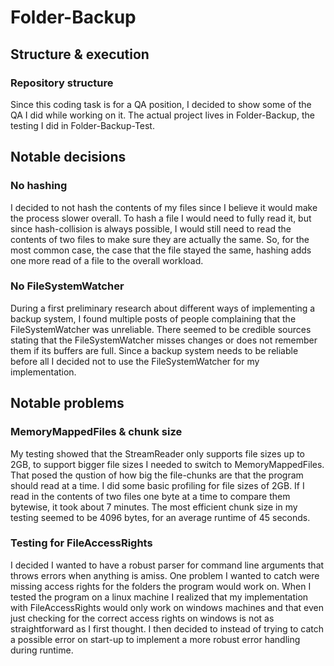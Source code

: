 # Folder-Backup
## Structure & execution
### Repository structure
Since this coding task is for a QA position, I decided to show some of the QA I did while working on it. The actual project lives in Folder-Backup, the testing I did in Folder-Backup-Test. 
## Notable decisions
### No hashing
I decided to not hash the contents of my files since I believe it would make the process slower overall. To hash a file I would need to fully read it, but since hash-collision is always possible, I would still need to read the contents of two files to make sure they are actually the same. So, for the most common case, the case that the file stayed the same, hashing adds one more read of a file to the overall workload.   
### No FileSystemWatcher
During a first preliminary research about different ways of implementing a backup system, I found multiple posts of people complaining that the FileSystemWatcher was unreliable. There seemed to be credible sources stating that the FileSystemWatcher misses changes or does not remember them if its buffers are full. Since a backup system needs to be reliable before all I decided not to use the FileSystemWatcher for my implementation.  
## Notable problems
### MemoryMappedFiles & chunk size
My testing showed that the StreamReader only supports file sizes up to 2GB, to support bigger file sizes I needed to switch to MemoryMappedFiles. That posed the qustion of how big the file-chunks are that the program should read at a time. I did some basic profiling for file sizes of 2GB. If I read in the contents of two files one byte at a time to compare them bytewise, it took about 7 minutes. The most efficient chunk size in my testing seemed to be 4096 bytes, for an average runtime of 45 seconds.    
### Testing for FileAccessRights
I decided I wanted to have a robust parser for command line arguments that throws errors when anything is amiss. One problem I wanted to catch were missing access rights for the folders the program would work on. When I tested the program on a linux machine I realized that my implementation with FileAccessRights would only work on windows machines and that even just checking for the correct access rights on windows is not as straightforward as I first thought. I then decided to instead of trying to catch a possible error on start-up to implement a more robust error handling during runtime.    
